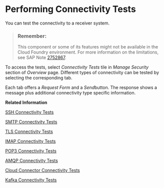 <!-- loiod5b2faebc03b4c27b664a35c65ad5a2d -->

# Performing Connectivity Tests

You can test the connectivity to a receiver system.

> ### Remember:  
> This component or some of its features might not be available in the Cloud Foundry environment. For more information on the limitations, see SAP Note [2752867](https://launchpad.support.sap.com/#/notes/2752867).

To access the tests, select *Connectivity Tests* tile in *Manage Security* section of *Overview* page. Different types of connectivity can be tested by selecting the corresponding tab.

Each tab offers a *Request Form* and a *Send*button. The response shows a message plus additional connectivity type specific information.

**Related Information**  


[SSH Connectivity Tests](ssh-connectivity-tests-da7dfd0.md "")

[SMTP Connectivity Tests](smtp-connectivity-tests-8f8e028.md "You can perform SMTP connectivity tests to check the settings required for configuring the receiver mail adapter.")

[TLS Connectivity Tests](tls-connectivity-tests-03bbb5d.md "When you've chosen the TLS connection, the test tool checks the following:")

[IMAP Connectivity Tests](imap-connectivity-tests-44e8e8e.md "When you have chosen the IMAP (Internet Message Access Protocol) connection, the test tool checks the following:")

[POP3 Connectivity Tests](pop3-connectivity-tests-40eb051.md "When you have chosen the POP3 (Post-Office_Protocol) the test tool checks the following.")

[AMQP Connectivity Tests](amqp-connectivity-tests-01cb360.md "If you choose the AMQP (Advanced Message Queuing Protocol), the test tool checks if the connection is successful or not.")

[Cloud Connector Connectivity Tests](cloud-connector-connectivity-tests-58c0ff0.md "When you have chosen the Cloud Connector, the test tool checks whether the Cloud Connector has been configured and can be reached.")

[Kafka Connectivity Tests](kafka-connectivity-tests-292ae03.md "If you choose the Kafka Connectivity test, the test tool checks if the connection is successful or not.")

